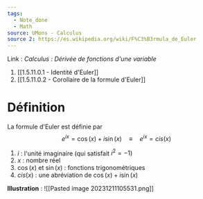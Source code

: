 ```yaml
---
tags:
  - Note_done
  - Math
source: UMons - Calculus
source 2: https://es.wikipedia.org/wiki/F%C3%B3rmula_de_Euler
---
```


Link :
_Calculus : Dérivée de fonctions d'une variable_
1. [[1.5.11.0.1 - Identité d'Euler]]
2. [[1.5.11.0.2 - Corollaire de la formule d'Euler]]
# Définition
La formule d'Euler est définie par $$e^{ix}=\cos{(x)}+i\sin{(x)} \quad\equiv\quad e^{ix} = cis(x)$$
1. $i$ : l'unité imaginaire (qui satisfait $i^2 = -1$)
2. $x$ : nombre réel
3. $\cos(x)$ et $\sin(x)$ : fonctions trigonométriques
4. $cis(x)$ : une abréviation de $\cos{(x)}+i\sin{(x)}$ 

**Illustration** :
![[Pasted image 20231211105531.png]]
